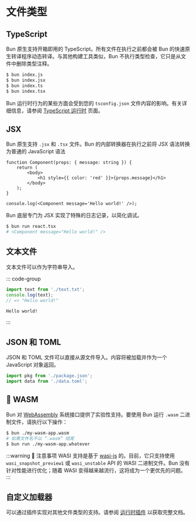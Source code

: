 # 文件类型

## TypeScript

Bun 原生支持开箱即用的 TypeScript。所有文件在执行之前都会被 Bun 的快速原生转译程序动态转译。与其他构建工具类似，Bun 不执行类型检查，它只是从文件中删除类型注释。

```sh
$ bun index.js
$ bun index.jsx
$ bun index.ts
$ bun index.tsx

```

Bun 运行时行为的某些方面会受到您的 `tsconfig.json` 文件内容的影响。有关详细信息，请参阅 [TypeScript 运行时](/docs/runtime/typescript) 页面。

## JSX

Bun 原生支持 `.jsx` 和 `.tsx` 文件。Bun 的内部转换器在执行之前将 JSX 语法转换为普通的 JavaScript 语法

```tsx
function Component(props: { message: string }) {
	return (
		<body>
			<h1 style={{ color: 'red' }}>{props.message}</h1>
		</body>
	);
}

console.log(<Component message='Hello world!' />);
```

Bun 底层专门为 JSX 实现了特殊的日志记录，以简化调试。

```sh
$ bun run react.tsx
# <Component message="Hello world!" />
```

## 文本文件

文本文件可以作为字符串导入。

::: code-group

```ts [index.ts]
import text from './text.txt';
console.log(text);
// => "Hello world!"
```

```md [text.txt]
Hello world!
```

:::

## JSON 和 TOML

JSON 和 TOML 文件可以直接从源文件导入。内容将被加载并作为一个 JavaScript 对象返回。

```ts
import pkg from './package.json';
import data from './data.toml';
```

## 🚧 WASM <Badge type="tip" text="实验" />

Bun 对 [WebAssembly](https://github.com/WebAssembly/WASI) 系统接口提供了实验性支持。要使用 Bun 运行 `.wasm` 二进制文件，请执行以下操作：

```sh
$ bun ./my-wasm-app.wasm
# 如果文件名不以 “.wasm” 结尾
$ bun run ./my-wasm-app.whatever
```

:::warning 🚨 注意事项
WASI 支持是基于 [wasi-js](https://github.com/sagemathinc/cowasm/tree/main/core/wasi-js) 的。目前，它只支持使用 `wasi_snapshot_preview1` 或 `wasi_unstable` API 的 WASI 二进制文件。Bun 没有针对性能进行优化；随着 WASI 变得越来越流行，这将成为一个更优先的问题。
:::

## 自定义加载器

可以通过插件实现对其他文件类型的支持。请参阅 [运行时插件](/docs/bundler/plugins) 以获取完整文档。
